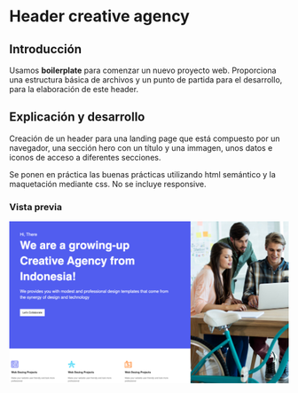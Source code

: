 # Header creative agency

## Introducción

Usamos **boilerplate** para comenzar un nuevo proyecto web. Proporciona una estructura básica de archivos y un punto de partida para el desarrollo, para la elaboración de este header.

## Explicación y desarrollo

Creación de un header para una landing page que está compuesto por un navegador, una sección hero con un título y una immagen, unos datos e iconos de acceso a diferentes secciones.

Se ponen en práctica las buenas prácticas utilizando html semántico y la maquetación mediante css. No se incluye responsive.

### Vista previa

![Estructura de un Boilerplate](/img/Header-Creative-agency.png)

